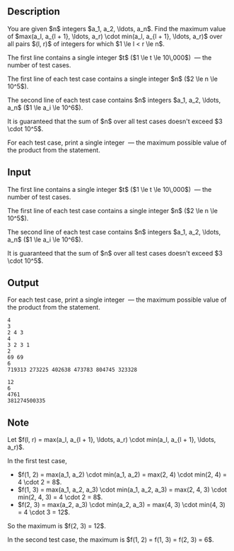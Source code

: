 ## Description

<div><p>You are given $n$ integers $a_1, a_2, \ldots, a_n$. Find the maximum value of $max(a_l, a_{l + 1}, \ldots, a_r) \cdot min(a_l, a_{l + 1}, \ldots, a_r)$ over all pairs $(l, r)$ of integers for which $1 \le l &lt; r \le n$.</p></div><div class="input-specification"><p>The first line contains a single integer $t$ ($1 \le t \le 10\,000$) &nbsp;— the number of test cases.</p><p>The first line of each test case contains a single integer $n$ ($2 \le n \le 10^5$).</p><p>The second line of each test case contains $n$ integers $a_1, a_2, \ldots, a_n$ ($1 \le a_i \le 10^6$).</p><p>It is guaranteed that the sum of $n$ over all test cases doesn't exceed $3 \cdot 10^5$.</p></div><div class="output-specification"><p>For each test case, print a single integer &nbsp;— the maximum possible value of the product from the statement.</p></div>

## Input

<p>The first line contains a single integer $t$ ($1 \le t \le 10\,000$) &nbsp;— the number of test cases.</p><p>The first line of each test case contains a single integer $n$ ($2 \le n \le 10^5$).</p><p>The second line of each test case contains $n$ integers $a_1, a_2, \ldots, a_n$ ($1 \le a_i \le 10^6$).</p><p>It is guaranteed that the sum of $n$ over all test cases doesn't exceed $3 \cdot 10^5$.</p>

## Output

<p>For each test case, print a single integer &nbsp;— the maximum possible value of the product from the statement.</p>





```input1
4
3
2 4 3
4
3 2 3 1
2
69 69
6
719313 273225 402638 473783 804745 323328
```




```output1
12
6
4761
381274500335
```



## Note

<p>Let $f(l, r) = max(a_l, a_{l + 1}, \ldots, a_r) \cdot min(a_l, a_{l + 1}, \ldots, a_r)$.</p><p>In the first test case, </p><ul> <li> $f(1, 2) = max(a_1, a_2) \cdot min(a_1, a_2) = max(2, 4) \cdot min(2, 4) = 4 \cdot 2 = 8$. </li><li> $f(1, 3) = max(a_1, a_2, a_3) \cdot min(a_1, a_2, a_3) = max(2, 4, 3) \cdot min(2, 4, 3) = 4 \cdot 2 = 8$. </li><li> $f(2, 3) = max(a_2, a_3) \cdot min(a_2, a_3) = max(4, 3) \cdot min(4, 3) = 4 \cdot 3 = 12$. </li></ul><p>So the maximum is $f(2, 3) = 12$.</p><p>In the second test case, the maximum is $f(1, 2) = f(1, 3) = f(2, 3) = 6$.</p>
